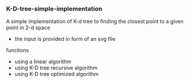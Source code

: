 ### K-D-tree-simple-implementation
A simple implementation of K-d tree to finding the closest point to a given point in 2-d space 

* the input is provided in form of an svg file 

functions 

* using a linear algorithm
* using K-D tree recursive algorithm 
* using K-D tree optimized algorithm 
